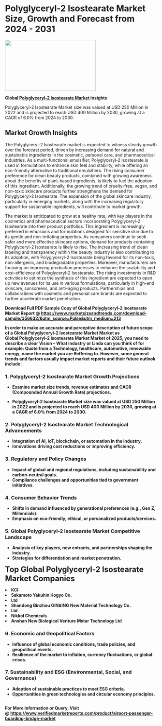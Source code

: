 <H1>Polyglyceryl-2 Isostearate Market Size, Growth and Forecast from 2024 - 2031</H1><img class="aligncenter size-medium wp-image-584254" src="https://thirdeyenews.in/wp-content/uploads/2024/09/Global-Market-Research-300x168.jpeg" alt="" width="300" height="168" /><p><strong>Global&nbsp;<a href="https://www.marketsizeandtrends.com/download-sample/356632/&amp;utm_source=Pulse&amp;utm_medium=213">Polyglyceryl-2 Isostearate Market</a> Insights</strong></p><p>Polyglyceryl-2 Isostearate Market size was valued at USD 250 Million in 2022 and is projected to reach USD 400 Million by 2030, growing at a CAGR of 6.0% from 2024 to 2030.</p><p><h2>Market Growth Insights</h2> <p>The Polyglyceryl-2 Isostearate market is expected to witness steady growth over the forecast period, driven by increasing demand for natural and sustainable ingredients in the cosmetic, personal care, and pharmaceutical industries. As a multi-functional emulsifier, Polyglyceryl-2 Isostearate is used in formulations to enhance skin feel and stability, while offering an eco-friendly alternative to traditional emulsifiers. The rising consumer preference for clean beauty products, combined with growing awareness about the benefits of plant-based ingredients, is likely to fuel the adoption of this ingredient. Additionally, the growing trend of cruelty-free, vegan, and non-toxic skincare products further strengthens the demand for Polyglyceryl-2 Isostearate. The expansion of the global skincare industry, particularly in emerging markets, along with the increasing regulatory support for sustainable ingredients, will contribute to market growth.</p> <p><strong></strong></p> <p>The market is anticipated to grow at a healthy rate, with key players in the cosmetics and pharmaceutical sectors incorporating Polyglyceryl-2 Isostearate into their product portfolios. This ingredient is increasingly preferred in emulsions and formulations designed for sensitive skin due to its gentle and non-irritating properties. As consumers continue to seek safer and more effective skincare options, demand for products containing Polyglyceryl-2 Isostearate is likely to rise. The increasing trend of clean labeling and transparency within the beauty industry is also contributing to its adoption, with Polyglyceryl-2 Isostearate being favored for its non-toxic, non-allergenic, and biodegradable properties. Moreover, manufacturers are focusing on improving production processes to enhance the scalability and cost-efficiency of Polyglyceryl-2 Isostearate. The rising investments in R&D activities to optimize the synthesis of this ingredient are expected to open up new avenues for its use in various formulations, particularly in high-end skincare, sunscreens, and anti-aging products. Partnerships and collaborations with cosmetic and personal care brands are expected to further accelerate market penetration.</p> <p><strong></p><p><span class=""><strong>Download Full PDF Sample Copy of Global Polyglyceryl-2 Isostearate Market Report</strong> @ <a href="https://www.marketsizeandtrends.com/download-sample/356632/&amp;utm_source=Pulse&amp;utm_medium=213" target="_blank">https://www.marketsizeandtrends.com/download-sample/356632/&amp;utm_source=Pulse&amp;utm_medium=213</a></span></p><p>In order to make an accurate and perceptive description of future scope of a Global&nbsp;Polyglyceryl-2 Isostearate Market Market as Global&nbsp;Polyglyceryl-2 Isostearate Market Market of 2025, you need to describe a clear Vision &ndash; What Industry or Linda can you think of for example: Quote from a Technology, healthcare, automotive, renewable energy, name the market you are Reffering to. However, some general trends and factors usually impact market reports and their future outlook include:</p><h3>1.&nbsp;<strong>Polyglyceryl-2 Isostearate Market Growth Projections</strong></h3><ul><li>Examine market size trends, revenue estimates and CAGR (Compounded Annual Growth Rate) projections.</li><li><p>Polyglyceryl-2 Isostearate Market size was valued at USD 250 Million in 2022 and is projected to reach USD 400 Million by 2030, growing at a CAGR of 6.0% from 2024 to 2030.</p></li></ul><h3>2.&nbsp;<strong>Polyglyceryl-2 Isostearate Market Technological Advancements</strong></h3><ul><li>Integration of AI, IoT, blockchain, or automation in the industry.</li><li>Innovations driving cost reductions or improving efficiency.</li></ul><h3>3.&nbsp;<strong>Regulatory and Policy Changes</strong></h3><ul><li>Impact of global and regional regulations, including sustainability and carbon-neutral goals.</li><li>Compliance challenges and opportunities tied to government initiatives.</li></ul><h3>4.&nbsp;<strong>Consumer Behavior Trends</strong></h3><ul><li>Shifts in demand influenced by generational preferences (e.g., Gen Z, Millennials).</li><li>Emphasis on eco-friendly, ethical, or personalized products/services.</li></ul><h3>5.&nbsp;<strong>Global Polyglyceryl-2 Isostearate Market Competitive Landscape</strong></h3><ul><li>Analysis of key players, new entrants, and partnerships shaping the industry.</li><li>Strategies for differentiation and market penetration.</li></ul><p data-pm-slice="1 1 []"><span style="color: inherit; font-family: inherit; font-size: 25px;">Top Global Polyglyceryl-2 Isostearate Market Companies</span></p><div class="" data-test-id=""><p><li>KCI</li><li> Sakamoto Yakuhin Kogyo Co.</li><li>Ltd</li><li> Shandong Binzhou GIN&ING New Material Technology Co.</li><li>Ltd</li><li> Nikkol Chemicals</li><li> Anshan New Biological Venture Mstar Technology Ltd</li></p></div><h3>6.&nbsp;<strong>Economic and Geopolitical Factors</strong></h3><ul><li>Influence of global economic conditions, trade policies, and geopolitical events.</li><li>Resilience of the market to inflation, currency fluctuations, or global crises.</li></ul><h3>7.&nbsp;<strong>Sustainability and ESG (Environmental, Social, and Governance)</strong></h3><ul><li>Adoption of sustainable practices to meet ESG criteria.</li><li>Opportunities in green technologies and circular economy principles.</li></ul><h2><strong style="font-size: 14px;">For More Information or Query, Visit @&nbsp;</strong><a style="background-color: #ffffff; font-size: 14px;" href="https://www.marketsizeandtrends.com/report/polyglyceryl-2-isostearate-market/" target="_blank">https://www.verifiedmarketreports.com/product/airport-passenger-boarding-bridge-market</a></h2>
